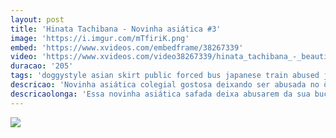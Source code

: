 ```yaml
---
layout: post
title: 'Hinata Tachibana - Novinha asiática #3'
image: 'https://i.imgur.com/mTfiriK.png'
embed: 'https://www.xvideos.com/embedframe/38267339'
video: 'https://www.xvideos.com/video38267339/hinata_tachibana_-_beautiful_asian_girl_3'
duracao: '205'
tags: 'doggystyle asian skirt public forced bus japanese train abused japan gostosa jav jovencita novinha saia school-girl de-quatro hinata-tachibana sw257 yocchan'
descricao: 'Novinha asiática colegial gostosa deixando ser abusada no ônibus dando sua buceta por baixo da saía sem ninguém perceber.'
descricaolonga: 'Essa novinha asiática safada deixa abusarem da sua buceta no ônibus logo apos sair da escola, além de comerem sua buceta, apertam seus peitos gostosos enquanto socam gostoso nela.'
---
```

<a href="{{ page.url | prepend: site.baseurl | prepend: site.url }}"><img src="{{ page.image }}" /></a>
